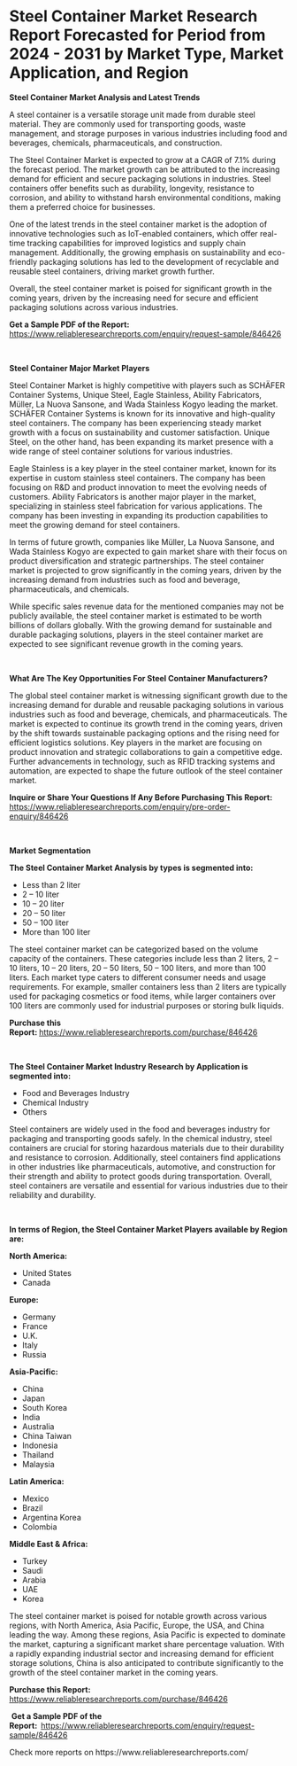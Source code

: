 <p><h1>Steel Container Market Research Report Forecasted for Period from 2024 -  2031 by Market Type, Market Application, and Region</h1></p><p><strong>Steel Container Market Analysis and Latest Trends</strong></p>
<p><p>A steel container is a versatile storage unit made from durable steel material. They are commonly used for transporting goods, waste management, and storage purposes in various industries including food and beverages, chemicals, pharmaceuticals, and construction.</p><p>The Steel Container Market is expected to grow at a CAGR of 7.1% during the forecast period. The market growth can be attributed to the increasing demand for efficient and secure packaging solutions in industries. Steel containers offer benefits such as durability, longevity, resistance to corrosion, and ability to withstand harsh environmental conditions, making them a preferred choice for businesses.</p><p>One of the latest trends in the steel container market is the adoption of innovative technologies such as IoT-enabled containers, which offer real-time tracking capabilities for improved logistics and supply chain management. Additionally, the growing emphasis on sustainability and eco-friendly packaging solutions has led to the development of recyclable and reusable steel containers, driving market growth further.</p><p>Overall, the steel container market is poised for significant growth in the coming years, driven by the increasing need for secure and efficient packaging solutions across various industries.</p></p>
<p><strong>Get a Sample PDF of the Report:&nbsp;</strong> <a href="https://www.reliableresearchreports.com/enquiry/request-sample/846426">https://www.reliableresearchreports.com/enquiry/request-sample/846426</a></p>
<p>&nbsp;</p>
<p><strong>Steel Container Major Market Players</strong></p>
<p><p>Steel Container Market is highly competitive with players such as SCHÄFER Container Systems, Unique Steel, Eagle Stainless, Ability Fabricators, Müller, La Nuova Sansone, and Wada Stainless Kogyo leading the market. SCHÄFER Container Systems is known for its innovative and high-quality steel containers. The company has been experiencing steady market growth with a focus on sustainability and customer satisfaction. Unique Steel, on the other hand, has been expanding its market presence with a wide range of steel container solutions for various industries.</p><p>Eagle Stainless is a key player in the steel container market, known for its expertise in custom stainless steel containers. The company has been focusing on R&D and product innovation to meet the evolving needs of customers. Ability Fabricators is another major player in the market, specializing in stainless steel fabrication for various applications. The company has been investing in expanding its production capabilities to meet the growing demand for steel containers.</p><p>In terms of future growth, companies like Müller, La Nuova Sansone, and Wada Stainless Kogyo are expected to gain market share with their focus on product diversification and strategic partnerships. The steel container market is projected to grow significantly in the coming years, driven by the increasing demand from industries such as food and beverage, pharmaceuticals, and chemicals.</p><p>While specific sales revenue data for the mentioned companies may not be publicly available, the steel container market is estimated to be worth billions of dollars globally. With the growing demand for sustainable and durable packaging solutions, players in the steel container market are expected to see significant revenue growth in the coming years.</p></p>
<p>&nbsp;</p>
<p><strong>What Are The Key Opportunities For Steel Container Manufacturers?</strong></p>
<p><p>The global steel container market is witnessing significant growth due to the increasing demand for durable and reusable packaging solutions in various industries such as food and beverage, chemicals, and pharmaceuticals. The market is expected to continue its growth trend in the coming years, driven by the shift towards sustainable packaging options and the rising need for efficient logistics solutions. Key players in the market are focusing on product innovation and strategic collaborations to gain a competitive edge. Further advancements in technology, such as RFID tracking systems and automation, are expected to shape the future outlook of the steel container market.</p></p>
<p><strong>Inquire or Share Your Questions If Any Before Purchasing This Report:</strong> <a href="https://www.reliableresearchreports.com/enquiry/pre-order-enquiry/846426">https://www.reliableresearchreports.com/enquiry/pre-order-enquiry/846426</a></p>
<p>&nbsp;</p>
<p><strong>Market Segmentation</strong></p>
<p><strong>The Steel Container Market Analysis by types is segmented into:</strong></p>
<p><ul><li>Less than 2 liter</li><li>2 – 10 liter</li><li>10 – 20 liter</li><li>20 – 50 liter</li><li>50 – 100 liter</li><li>More than 100 liter</li></ul></p>
<p><p>The steel container market can be categorized based on the volume capacity of the containers. These categories include less than 2 liters, 2 – 10 liters, 10 – 20 liters, 20 – 50 liters, 50 – 100 liters, and more than 100 liters. Each market type caters to different consumer needs and usage requirements. For example, smaller containers less than 2 liters are typically used for packaging cosmetics or food items, while larger containers over 100 liters are commonly used for industrial purposes or storing bulk liquids.</p></p>
<p><strong>Purchase this Report:&nbsp;</strong><a href="https://www.reliableresearchreports.com/purchase/846426">https://www.reliableresearchreports.com/purchase/846426</a></p>
<p>&nbsp;</p>
<p><strong>The Steel Container Market Industry Research by Application is segmented into:</strong></p>
<p><ul><li>Food and Beverages Industry</li><li>Chemical Industry</li><li>Others</li></ul></p>
<p><p>Steel containers are widely used in the food and beverages industry for packaging and transporting goods safely. In the chemical industry, steel containers are crucial for storing hazardous materials due to their durability and resistance to corrosion. Additionally, steel containers find applications in other industries like pharmaceuticals, automotive, and construction for their strength and ability to protect goods during transportation. Overall, steel containers are versatile and essential for various industries due to their reliability and durability.</p></p>
<p>&nbsp;</p>
<p><strong>In terms of Region, the Steel Container Market Players available by Region are:</strong></p>
<p>
    <p> <strong> North America: </strong>
        <ul>
            <li>United States</li>
            <li>Canada</li>
        </ul>
        </p> 
    <p> <strong> Europe: </strong>
        <ul>
            <li>Germany</li>
            <li>France</li>
            <li>U.K.</li>
            <li>Italy</li>
            <li>Russia</li>
        </ul>
        </p> 
    <p> <strong> Asia-Pacific: </strong>
        <ul>
            <li>China</li>
            <li>Japan</li>
            <li>South Korea</li>
            <li>India</li>
            <li>Australia</li>
            <li>China Taiwan</li>
            <li>Indonesia</li>
            <li>Thailand</li>
            <li>Malaysia</li>
        </ul>
        </p> 
    <p> <strong> Latin America: </strong>
        <ul>
            <li>Mexico</li>
            <li>Brazil</li>
            <li>Argentina Korea</li>
            <li>Colombia</li>
        </ul>
        </p> 
    <p> <strong> Middle East & Africa: </strong>
        <ul>
            <li>Turkey</li>
            <li>Saudi</li>
            <li>Arabia</li>
            <li>UAE</li>
            <li>Korea</li>
        </ul>
    </p>
    </p>
<p><p>The steel container market is poised for notable growth across various regions, with North America, Asia Pacific, Europe, the USA, and China leading the way. Among these regions, Asia Pacific is expected to dominate the market, capturing a significant market share percentage valuation. With a rapidly expanding industrial sector and increasing demand for efficient storage solutions, China is also anticipated to contribute significantly to the growth of the steel container market in the coming years.</p></p>
<p><strong>Purchase this Report: </strong><a href="https://www.reliableresearchreports.com/purchase/846426">https://www.reliableresearchreports.com/purchase/846426</a></p>
<p>&nbsp;<strong>Get a Sample PDF of the Report:&nbsp;&nbsp;</strong><a href="https://www.reliableresearchreports.com/enquiry/request-sample/846426">https://www.reliableresearchreports.com/enquiry/request-sample/846426</a></p>
<p><strong></strong></p>
<p>Check more reports on https://www.reliableresearchreports.com/</p>